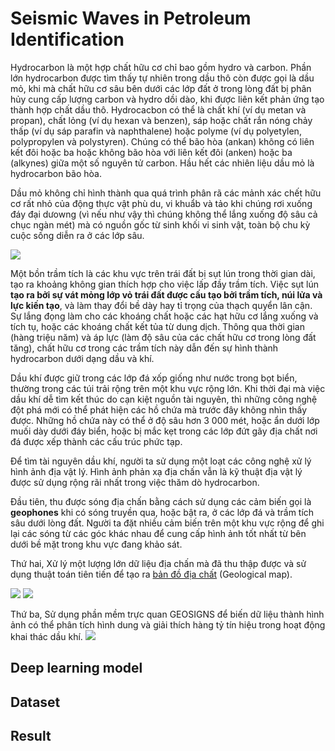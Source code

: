 # Seismic Waves in Petroleum Identification
Hydrocarbon là một hợp chất hữu cơ chỉ bao gồm hydro và carbon. Phần lớn hydrocarbon được tìm thấy tự nhiên trong dầu thô còn được gọi là dầu mỏ, khi mà chất hữu cơ sâu bên dưới các lớp đất ở trong lòng đất bị phân hủy cung cấp lượng carbon và hydro dồi dào, khi được liên kết phản ứng tạo thành hợp chất dầu thô. Hydrocacbon có thể là chất khí (ví dụ metan và propan), chất lỏng (ví dụ hexan và benzen), sáp hoặc chất rắn nóng chảy thấp (ví dụ sáp parafin và naphthalene) hoặc polyme (ví dụ polyetylen, polypropylen và polystyren). Chúng có thể bão hòa (ankan) không có liên kết đôi hoặc ba hoặc không bão hòa với liên kết đôi (anken) hoặc ba (alkynes) giữa một số nguyên tử carbon. Hầu hết các nhiên liệu dầu mỏ là hydrocarbon bão hòa.

Dầu mỏ không chỉ hình thành qua quá trình phân rã các mảnh xác chết hữu cơ rất nhỏ của động thực vật phù du, vi khuẩb và tảo khi chúng rơi xuống đáy đại dưowng (vì nếu như vậy thì chúng không thể lắng xuống độ sâu cả chục ngàn mét) mà có nguồn gốc từ sinh khối vi sinh vật, toàn bộ chu kỳ cuộc sống diễn ra ở các lớp sâu.

![](https://images.shiksha.com/mediadata/images/articles/1445943972phpsYocto.jpeg)

Một bồn trầm tích là các khu vực trên trái đất bị sụt lún trong thời gian dài, tạo ra khoảng không gian thích hợp cho việc lấp đầy trầm tích. Việc sụt lún **tạo ra bởi sự vát mỏng lớp vỏ trái đất được cấu tạo bởi trầm tích, núi lửa và lực kiến tạo**, và làm thay đổi bề dày hay tỉ trọng của thạch quyển lân cận. Sự lắng đọng làm cho các khoáng chất hoặc các hạt hữu cơ lắng xuống và tích tụ, hoặc các khoáng chất kết tủa từ dung dịch. Thông qua thời gian (hàng triệu năm) và áp lực (làm độ sâu của các chất hữu cơ trong lòng đất tăng), chất hữu cơ trong các trầm tích này dẫn đến sự hình thành hydrocarbon dưới dạng dầu và khí.

Dầu khí được giữ trong các lớp đá xốp giống như nước trong bọt biển, thường trong các túi trải rộng trên một khu vực rộng lớn. Khi thời đại mà việc dầu khí dễ tìm kết thúc do cạn kiệt nguồn tài nguyên, thì những công nghệ đột phá mới có thể phát hiện các hồ chứa mà trước đây không nhìn thấy được. Những hồ chứa này có thể ở độ sâu hơn 3 000 mét, hoặc ẩn dưới lớp muối dày dưới đáy biển, hoặc bị mắc kẹt trong các lớp đứt gãy địa chất nơi đá được xếp thành các cấu trúc phức tạp.

Để tìm tài nguyên dầu khí, người ta sử dụng một loạt các công nghệ xử lý hình ảnh địa vật lý. Hình ảnh phản xạ địa chấn vẫn là kỹ thuật địa vật lý được sử dụng rộng rãi nhất trong việc thăm dò hydrocarbon.

Đầu tiên, thu được sóng địa chấn bằng cách sử dụng các cảm biến gọi là **geophones** khi có sóng truyền qua, hoặc bật ra, ở các lớp đá và trầm tích sâu dưới lòng đất. Người ta đặt nhiều cảm biến trên một khu vực rộng để ghi lại các sóng từ các góc khác nhau để cung cấp hình ảnh tốt nhất từ bên dưới bề mặt trong khu vực đang khảo sát. 

Thứ hai, Xử lý một lượng lớn dữ liệu địa chấn mà đã thu thập được và sử dụng thuật toán tiên tiến để tạo ra [bản đồ địa chất](https://en.wikipedia.org/wiki/Geologic_map) (Geological map).

![](http://www.geomore.com/wp-content/uploads/2012/04/geologic-maps-structure-map-hand.jpg)     ![](http://www.geomore.com/wp-content/uploads/2012/04/geologic-maps-ispoach-map-hand.jpg)

Thứ ba, Sử dụng phần mềm trực quan GEOSIGNS để biến dữ liệu thành hình ảnh có thể phân tích hình dung và giải thích hàng tỷ tín hiệu trong hoạt động khai thác dầu khí.
![](http://careers.lpa.gov.lb/images/internship/bobo.jpeg)

## Deep learning model

## Dataset

## Result

